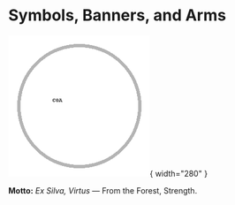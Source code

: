 # Symbols, Banners, and Arms
![Coat of Arms](../images/coat-of-arms.png){ width="280" }

**Motto:** *Ex Silva, Virtus* — From the Forest, Strength.
